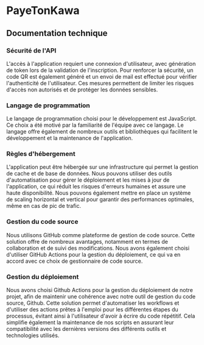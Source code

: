 # PayeTonKawa

## Documentation technique
### Sécurité de l'API
L'accès à l'application requiert une connexion d'utilisateur, avec génération de token lors de la validation de l'inscription. Pour renforcer la sécurité, un code QR est également généré et un envoi de mail est effectué pour vérifier l'authenticité de l'utilisateur. Ces mesures permettent de limiter les risques d'accès non autorisés et de protéger les données sensibles.

### Langage de programmation
Le langage de programmation choisi pour le développement est JavaScript. Ce choix a été motivé par la familiarité de l'équipe avec ce langage. Le langage offre également de nombreux outils et bibliothèques qui facilitent le développement et la maintenance de l'application.

### Règles d'hébergement
L'application peut être hébergée sur une infrastructure qui permet la gestion de cache et de base de données. Nous pouvons utiliser des outils d'automatisation pour gérer le déploiement et les mises à jour de l'application, ce qui réduit les risques d'erreurs humaines et assure une haute disponibilité. Nous pouvons également mettre en place un système de scaling horizontal et vertical pour garantir des performances optimales, même en cas de pic de trafic.

### Gestion du code source
Nous utilisons GitHub comme plateforme de gestion de code source. Cette solution offre de nombreux avantages, notamment en termes de collaboration et de suivi des modifications. Nous avons également choisi d'utiliser GitHub Actions pour la gestion du déploiement, ce qui va en accord avec ce choix de gestionnaire de code source.

### Gestion du déploiement
Nous avons choisi Github Actions pour la gestion du déploiement de notre projet, afin de maintenir une cohérence avec notre outil de gestion du code source, Github. Cette solution permet d'automatiser les workflows et d'utiliser des actions prêtes à l'emploi pour les différentes étapes du processus, évitant ainsi à l'utilisateur d'avoir à écrire du code répétitif. Cela simplifie également la maintenance de nos scripts en assurant leur compatibilité avec les dernières versions des différents outils et technologies utilisés.
